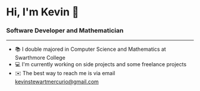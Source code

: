 # Hi, I'm Kevin 🐸

<!--
**kstewartmercurio/kstewartmercurio** is a ✨ _special_ ✨ repository because its `README.md` (this file) appears on your GitHub profile.

Here are some ideas to get you started:

- 🔭 I’m currently working on ...
- 🌱 I’m currently learning ...
- 👯 I’m looking to collaborate on ...
- 🤔 I’m looking for help with ...
- 💬 Ask me about ...
- 📫 How to reach me: ...
- 😄 Pronouns: ...
- ⚡ Fun fact: ...
-->

### Software Developer and Mathematician
---

- 📚 I double majored in Computer Science and Mathematics at Swarthmore College
- 💻 I'm currently working on side projects and some freelance projects
- ✉️ The best way to reach me is via email [kevinstewartmercurio@gmail.com](mailto:kevinstewartmercurio@gmail.com) 
